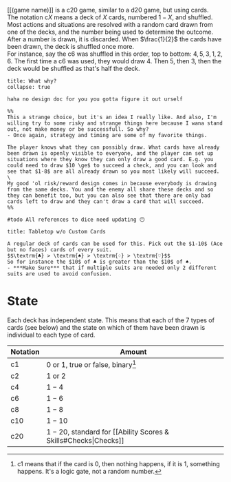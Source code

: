 [[(game name)]] is a $\textrm{c}20$ game, similar to a $\textrm{d}20$ game, but using cards. \
The notation $\textrm{c}X$ means a deck of $X$ cards, numbered $1-X$, and shuffled.  Most actions and situations are resolved with a random card drawn from one of the decks, and the number being used to determine the outcome. After a number is drawn, it is discarded. When $\frac{1}{2}$ the cards have been drawn, the deck is shuffled once more. \
For instance, say the $\textrm{c}6$ was shuffled in this order, top to bottom: $4, 5, 3, 1, 2, 6$. The first time a $\textrm{c}6$ was used, they would draw $4$. Then $5$, then $3$, then the deck would be shuffled as that's half the deck.

```ad-design
title: What why?
collapse: true

haha no design doc for you you gotta figure it out urself

%%
This a strange choice, but it's an idea I really like. And also, I'm willing try to some risky and strange things here because I wana stand out, not make money or be successfull. So why?
- Once again, strategy and timing are some of my favorite things.

The player knows what they can possibly draw. What cards have already been drawn is openly visible to everyone, and the player can set up situations where they know they can only draw a good card. E.g. you could need to draw $10 \ge$ to succeed a check, and you can look and see that $1-8$ are all already drawn so you most likely will succeed. \
My good 'ol risk/reward design comes in because everybody is drawing from the same decks. You and the enemy all share these decks and so they can benefit too, but you can also see that there are only bad cards left to draw and they can't draw a card that will succeed.
%%
```

```ad-todo
#todo All references to dice need updating 😶
```

```ad-note
title: Tabletop w/o Custom Cards

A regular deck of cards can be used for this. Pick out the $1-10$ (Ace but no faces) cards of every suit.
$$\textrm{♣} > \textrm{♠} > \textrm{♢} > \textrm{♡}$$
So for instance the $10$ of ♣️ is greater than the $10$ of ♠️.
- ***Make Sure*** that if multiple suits are needed only 2 different suits are used to avoid confusion.
```
# State
Each deck has independent state. This means that each of the $7$ types of cards (see below) and the state on which of them have been drawn is individual to each type of card. 

| Notation       | Amount                                                          |
| -------------- | --------------------------------------------------------------- |
| $\textrm{c}1$  | $0$ or $1$, true or false, binary[^1]                           |
| $\textrm{c}2$  | $1$ or $2$                                                      |
| $\textrm{c}4$  | $1-4$                                                           |
| $\textrm{c}6$  | $1-6$                                                           |
| $\textrm{c}8$  | $1-8$                                                           |
| $\textrm{c}10$ | $1-10$                                                          |
| $\textrm{c}20$ | $1-20$, standard for [[Ability Scores & Skills#Checks\|Checks]] |

[^1]: $\textrm{c}1$ means that if the card is $0$, then nothing happens, if it is $1$, something happens. It's a logic gate, not a random number.